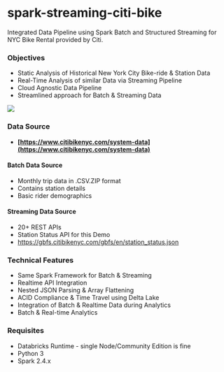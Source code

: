 
# spark-streaming-citi-bike
Integrated Data Pipeline using Spark Batch and Structured Streaming for NYC Bike Rental provided by Citi.

### Objectives
* Static Analysis of Historical New York City Bike-ride & Station Data
* Real-Time Analysis of similar Data via Streaming Pipeline
* Cloud Agnostic Data Pipeline
* Streamlined approach for Batch & Streaming Data

![](https://i.ibb.co/6sQT4b9/Screenshot-from-2020-10-27-14-02-42.png)

### Data Source
* **[https://www.citibikenyc.com/system-data](https://www.citibikenyc.com/system-data)**

#### Batch Data Source
* Monthly trip data in .CSV.ZIP format
* Contains station details
* Basic rider demographics

#### Streaming Data Source
* 20+ REST APIs
* Station Status API for this Demo
* https://gbfs.citibikenyc.com/gbfs/en/station_status.json


### Technical Features
* Same Spark Framework for Batch & Streaming
* Realtime API Integration
* Nested JSON Parsing & Array Flattening
* ACID Compliance & Time Travel using Delta Lake
* Integration of Batch & Realtime Data during Analytics
* Batch & Real-time Analytics


### Requisites
* Databricks Runtime - single Node/Community Edition is fine
* Python 3
* Spark 2.4.x

